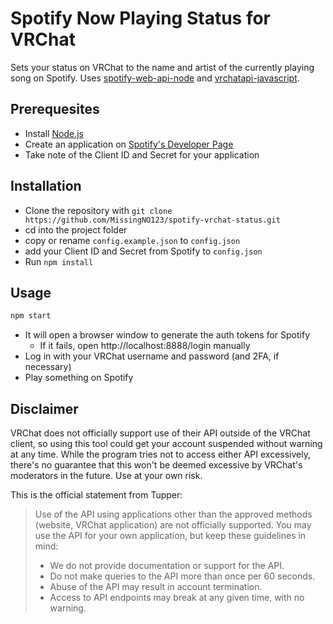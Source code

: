 # Spotify Now Playing Status for VRChat

Sets your status on VRChat to the name and artist of the currently playing song on Spotify.
Uses [spotify-web-api-node](https://github.com/thelinmichael/spotify-web-api-node) and [vrchatapi-javascript](https://github.com/vrchatapi/vrchatapi-javascript).

## Prerequesites
- Install [Node.js](https://nodejs.org)
- Create an application on [Spotify's Developer Page](https://developer.spotify.com/dashboard/applications)
- Take note of the Client ID and Secret for your application

## Installation
- Clone the repository with `git clone https://github.com/MissingNO123/spotify-vrchat-status.git`
- cd into the project folder
- copy or rename `config.example.json` to `config.json`
- add your Client ID and Secret from Spotify to `config.json`
- Run `npm install`

## Usage
```bash
npm start
```
- It will open a browser window to generate the auth tokens for Spotify
  - If it fails, open http://localhost:8888/login manually
- Log in with your VRChat username and password (and 2FA, if necessary)
- Play something on Spotify

## Disclaimer

VRChat does not officially support use of their API outside of the VRChat client, 
so using this tool could get your account suspended without warning at any time. 
While the program tries not to access either API excessively, 
there's no guarantee that this won't be deemed excessive by VRChat's moderators in the future.
Use at your own risk.

This is the official statement from Tupper:

> Use of the API using applications other than the approved methods (website, VRChat application) are not officially supported. You may use the API for your own application, but keep these guidelines in mind:
> * We do not provide documentation or support for the API.
> * Do not make queries to the API more than once per 60 seconds.
> * Abuse of the API may result in account termination.
> * Access to API endpoints may break at any given time, with no warning.